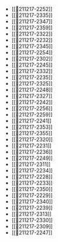 - [[💬211217-2252]]
- [[💬211217-2335]]
- [[💬211217-2347]]
- [[💬211217-2359]]
- [[💬211217-2322]]
- [[💬211217-2232]]
- [[💬211217-2345]]
- [[💬211217-2254]]
- [[💬211217-2302]]
- [[💬211217-2245]]
- [[💬211217-2332]]
- [[💬211217-2235]]
- [[💬211217-2325]]
- [[💬211217-2248]]
- [[💬211217-2327]]
- [[💬211217-2242]]
- [[💬211217-2256]]
- [[💬211217-2259]]
- [[💬211217-2241]]
- [[💬211217-2353]]
- [[💬211217-2355]]
- [[💬211217-2320]]
- [[💬211217-2231]]
- [[💬211217-2236]]
- [[💬211217-2249]]
- [[💬211217-2311]]
- [[💬211217-2234]]
- [[💬211217-2228]]
- [[💬211217-2233]]
- [[💬211217-2350]]
- [[💬211217-2229]]
- [[💬211217-2340]]
- [[💬211217-2239]]
- [[💬211217-2313]]
- [[💬211217-2330]]
- [[💬211217-2309]]
- [[💬211217-2247]]
